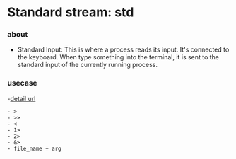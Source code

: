 # Standard stream: std

### about

- Standard Input: This is where a process reads its input. It's connected to the keyboard. When type something into the terminal, it is sent to the standard input of the currently running process.


### usecase

-[detail url](../terminal/00-cmd.md)

```
- > 
- >> 
- <  
- 1>
- 2>
- &>
- file_name + arg

```
